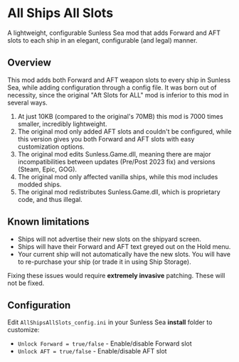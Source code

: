 # All Ships All Slots

A lightweight, configurable Sunless Sea mod that adds Forward and AFT slots to each ship in an elegant, configurable (and legal) manner.

## Overview

This mod adds both Forward and AFT weapon slots to every ship in Sunless Sea, while adding configuration through a config file. It was born out of necessity, since the original "Aft Slots for ALL" mod is inferior to this mod in several ways.

1. At just 10KB (compared to the original's 70MB) this mod is 7000 times smaller,  incredibly lightweight.
2. The original mod only added AFT slots and couldn't be configured, while this version gives you both Forward and AFT slots with easy customization options.
3. The original mod edits Sunless.Game.dll, meaning there are major incompatibilities between updates (Pre/Post 2023 fix) and versions (Steam, Epic, GOG).
4. The original mod only affected vanilla ships, while this mod includes modded ships.
5. The original mod redistributes Sunless.Game.dll, which is proprietary code, and thus illegal.

## Known limitations

- Ships will not advertise their new slots on the shipyard screen.
- Ships will have their Forward and AFT text greyed out on the Hold menu.
- Your current ship will not automatically have the new slots. You will have to re-purchase your ship (or trade it in using Ship Storage).

Fixing these issues would require **extremely invasive** patching. These will not be fixed.

## Configuration

Edit `AllShipsAllSlots_config.ini` in your Sunless Sea **install** folder to customize:

- `Unlock Forward = true/false` - Enable/disable Forward slot
- `Unlock AFT = true/false` - Enable/disable AFT slot
